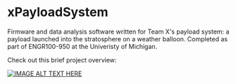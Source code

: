 # xPayloadSystem
Firmware and data analysis software written for Team X's payload system: a payload launched into the stratosphere on a weather balloon. Completed as part of ENGR100-950 at the Univeristy of Michigan. 


Check out this brief project overview:

[![IMAGE ALT TEXT HERE](https://img.youtube.com/vi/DhZ-bQsRDM8/0.jpg)](https://www.youtube.com/watch?v=DhZ-bQsRDM8)
